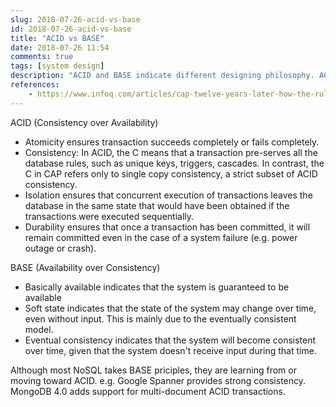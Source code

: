 ```yaml
---
slug: 2018-07-26-acid-vs-base
id: 2018-07-26-acid-vs-base
title: "ACID vs BASE"
date: 2018-07-26 11:54
comments: true
tags: [system design]
description: "ACID and BASE indicate different designing philosophy. ACID focuses on consistency over availability. In ACID, the C means that a transaction pre-serves all the database rules. Meanwhile, BASE focuses more on availability indicating the system is guaranteed to be available."
references:
    - https://www.infoq.com/articles/cap-twelve-years-later-how-the-rules-have-changed
---
```


ACID (Consistency over Availability)

- Atomicity ensures transaction succeeds completely or fails completely.
- Consistency: In ACID, the C means that a transaction pre-serves all the database rules, such as unique keys, triggers, cascades. In contrast, the C in CAP refers only to single copy consistency, a strict subset of ACID consistency.
- Isolation ensures that concurrent execution of transactions leaves the database in the same state that would have been obtained if the transactions were executed sequentially.
- Durability ensures that once a transaction has been committed, it will remain committed even in the case of a system failure (e.g. power outage or crash).

BASE (Availability over Consistency)

- Basically available indicates that the system is guaranteed to be available
- Soft state indicates that the state of the system may change over time, even without input. This is mainly due to the eventually consistent model.
- Eventual consistency indicates that the system will become consistent over time, given that the system doesn't receive input during that time.

Although most NoSQL takes BASE priciples, they are learning from or moving toward ACID. e.g. Google Spanner provides strong consistency. MongoDB 4.0 adds support for multi-document ACID transactions.
